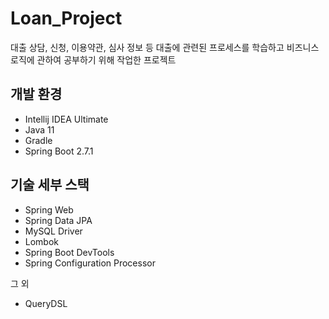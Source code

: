 # Loan_Project
대출 상담, 신청, 이용약관, 심사 정보 등 대출에 관련된 프로세스를 학습하고 비즈니스 로직에 관하여 공부하기 위해 작업한 프로젝트

## 개발 환경

* Intellij IDEA Ultimate
* Java 11
* Gradle 
* Spring Boot 2.7.1

## 기술 세부 스택

* Spring Web
* Spring Data JPA
* MySQL Driver
* Lombok
* Spring Boot DevTools
* Spring Configuration Processor

그 외

* QueryDSL

